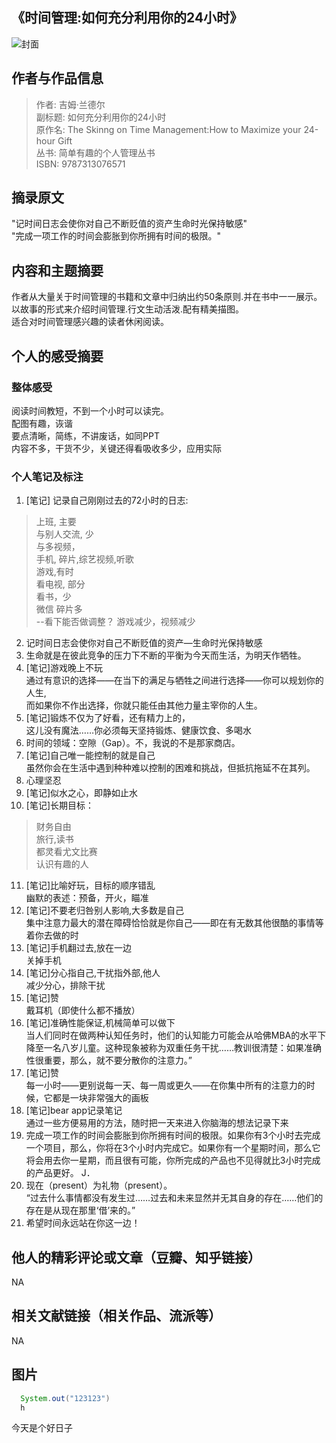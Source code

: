 
## 《时间管理:如何充分利用你的24小时》
![封面](https://img3.doubanio.com/lpic/s28072864.jpg)

## 作者与作品信息
> 作者: 吉姆·兰德尔  
副标题: 如何充分利用你的24小时  
原作名: The Skinng on Time Management:How to Maximize your 24-hour Gift  
丛书: 简单有趣的个人管理丛书  
ISBN: 9787313076571 

## 摘录原文
"记时间日志会使你对自己不断贬值的资产生命时光保持敏感"  
"完成一项工作的时间会膨胀到你所拥有时间的极限。"    
  
  
## 内容和主题摘要  
作者从大量关于时间管理的书籍和文章中归纳出约50条原则.并在书中一一展示。   
以故事的形式来介绍时间管理.行文生动活泼.配有精美描图。   
适合对时间管理感兴趣的读者休闲阅读。   
  
## 个人的感受摘要  
### 整体感受  
阅读时间教短，不到一个小时可以读完。  
配图有趣，诙谐  
要点清晰，简练，不讲废话，如同PPT  
内容不多，干货不少，关键还得看吸收多少，应用实际

### 个人笔记及标注  
1. [笔记] 记录自己刚刚过去的72小时的日志:
> 上班, 主要  
与别人交流, 少  
与多视频，  
手机, 碎片,综艺视频,听歌  
游戏,有时  
看电视, 部分  
看书，少  
微信 碎片多  
--看下能否做调整？
游戏减少，视频减少
2. 记时间日志会使你对自己不断贬值的资产—生命时光保持敏感  
3. 生命就是在彼此竞争的压力下不断的平衡为今天而生活，为明天作牺牲。  
4. [笔记]游戏晚上不玩   
  通过有意识的选择——在当下的满足与牺牲之间进行选择——你可以规划你的人生,  
  而如果你不作出选择，你就只能任由其他力量主宰你的人生。  
5. [笔记]锻炼不仅为了好看，还有精力上的，  
  这儿没有魔法……你必须每天坚持锻炼、健康饮食、多喝水  
6. 时间的领域：空隙（Gap）。不，我说的不是那家商店。  
7. [笔记]自己唯一能控制的就是自己  
  虽然你会在生活中遇到种种难以控制的困难和挑战，但抵抗拖延不在其列。  
8. 心理坚忍  
9. [笔记]似水之心，即静如止水
10. [笔记]长期目标：
> 财务自由  
旅行,读书  
都灵看尤文比赛  
认识有趣的人  
11. [笔记]比喻好玩，目标的顺序错乱  
  幽默的表述：预备，开火，瞄准  
12. [笔记]不要老归咎别人影响,大多数是自己  
  集中注意力最大的潜在障碍恰恰就是你自己——即在有无数其他很酷的事情等着你去做的时  
13. [笔记]手机翻过去,放在一边  
  关掉手机  
14. [笔记]分心指自己,干扰指外部,他人  
  减少分心，排除干扰  
15. [笔记]赞  
  戴耳机（即使什么都不播放）  
16. [笔记]准确性能保证,机械简单可以做下  
  当人们同时在做两种认知任务时，他们的认知能力可能会从哈佛MBA的水平下降至一名八岁儿童。这种现象被称为双重任务干扰……教训很清楚：如果准确性很重要，那么，就不要分散你的注意力。”  
17. [笔记]赞  
  每一小时——更别说每一天、每一周或更久——在你集中所有的注意力的时候，它都是一块非常强大的画板  
18. [笔记]bear app记录笔记  
  通过一些方便易用的方法，随时把一天来进入你脑海的想法记录下来  
19. 完成一项工作的时间会膨胀到你所拥有时间的极限。如果你有3个小时去完成一个项目，那么，你将在3个小时内完成它。如果你有一个星期时间，那么它将会用去你一星期，而且很有可能，你所完成的产品也不见得就比3小时完成的产品更好。 J．  
20. 现在（present）为礼物（present）。  
   “过去什么事情都没有发生过……过去和未来显然并无其自身的存在……他们的存在是从现在那里‘借’来的。”    
21. 希望时间永远站在你这一边！  
  
## 他人的精彩评论或文章（豆瓣、知乎链接）  
NA  
## 相关文献链接（相关作品、流派等）  
NA  
## 图片  

```java
  System.out("123123")
  h
```
今天是个好日子
[](http://baidu.com)
